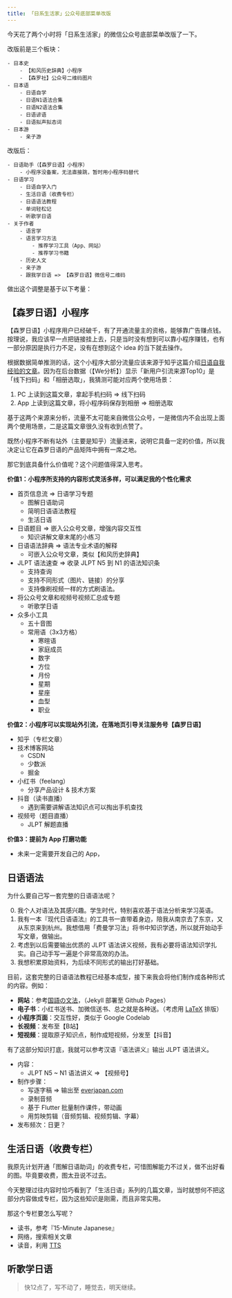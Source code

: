 ```yaml
---
title: 「日系生活家」公众号底部菜单改版
---
```


今天花了两个小时将「日系生活家」的微信公众号底部菜单改版了一下。

改版前是三个板块：

```
- 日本史
    - 【和风历史辞典】小程序
    - 【森罗社】公众号二维码图片
- 日本语
    - 日语自学
    - 日语N1语法合集
    - 日语N2语法合集
    - 日语谚语
    - 日语拟声拟态词
- 日本游
    - 亲子游
```

改版后：

```
- 日语助手（【森罗日语】小程序）
    - 小程序没备案，无法直接跳，暂时用小程序码替代
- 日语学习
    - 日语自学入门
    - 生活日语（收费专栏）
    - 日语语法教程
    - 单词轻松记
    - 听歌学日语
- 关于作者
    - 语言学
    - 语言学习方法
        - 推荐学习工具（App、网站）
        - 推荐学习书籍
    - 历史人文
    - 亲子游
    - 跟我学日语 => 【森罗日语】微信号二维码
```

做出这个调整是基于以下考量：

## 【森罗日语】小程序

【森罗日语】小程序用户已经破千，有了开通流量主的资格，能够靠广告赚点钱。按理说，我应该早一点把链接挂上去，只是当时没有想到可以靠小程序赚钱，也有一部分原因是执行力不足，没有在想到这个 idea 的当下就去操作。

根据数据简单推测的话，这个小程序大部分流量应该来源于知乎这篇介绍[日语自我经验的文章](https://zhuanlan.zhihu.com/p/637353737)。因为在后台数据（【We分析】）显示「新用户引流来源Top10」是「线下扫码」和「相册选取」，我猜测可能对应两个使用场景：

1. PC 上读到这篇文章，拿起手机扫码 => 线下扫码
2. App 上读到这篇文章，将小程序码保存到相册 => 相册选取

基于这两个来源来分析，流量不太可能来自微信公众号，一是微信内不会出现上面两个使用场景，二是这篇文章很久没有收到点赞了。

既然小程序不断有站外（主要是知乎）流量进来，说明它具备一定的价值，所以我决定让它在森罗日语的产品矩阵中拥有一席之地。

那它到底具备什么价值呢？这个问题值得深入思考。

**价值1：小程序所支持的内容形式灵活多样，可以满足我的个性化需求**

- 首页信息流 => 日语学习专题
    - 图解日语助词
    - 简明日语语法教程
    - 生活日语
- 日语题目 => 嵌入公众号文章，增强内容交互性
    - 知识讲解文章末尾的小练习
- 日语语法辞典 => 语法专业术语的解释
    - 可嵌入公众号文章，类似【和风历史辞典】
- JLPT 语法速查 => 收录 JLPT N5 到 N1 的语法知识条
    - 支持查询
    - 支持不同形式（图片、链接）的分享
    - 支持像刷视频一样的方式刷语法。
- 将公众号文章和视频号视频汇总成专题
    - 听歌学日语
- 众多小工具
    - 五十音图
    - 常用语（3x3方格）
        - 寒暄语
        - 家庭成员
        - 数字
        - 方位
        - 月份
        - 星期
        - 星座
        - 血型
        - 职业

**价值2：小程序可以实现站外引流，在落地页引导关注服务号【森罗日语】**

- 知乎（专栏文章）
- 技术博客网站
    - CSDN
    - 少数派
    - 掘金
- 小红书（feelang）
    - 分享产品设计 & 技术方案
- 抖音（读书直播）
    - 遇到需要讲解语法知识点可以掏出手机查找
- 视频号（题目直播）
    - JLPT 解题直播

**价值3：提前为 App 打磨功能**

- 未来一定需要开发自己的 App，

## 日语语法

为什么要自己写一套完整的日语语法呢？

0. 我个人对语法及其感兴趣。学生时代，特别喜欢基于语法分析来学习英语。
0. 我有一本『现代日语语法』的工具书一直带着身边，陪我从南京去了东京，又从东京来到杭州。我想借用「费曼学习法」将书中知识学透，所以就开始动手写文章，做输出。
0. 考虑到以后需要输出优质的 JLPT 语法讲义视频，我有必要将语法知识学扎实。自己动手写一遍是个非常高效的办法。
0. 我想积累原始资料，为后续不同形式的输出打好基础。

目前，这套完整的日语语法教程已经基本成型，接下来我会将他们制作成各种形式的内容。例如：

- **网站**：参考[国語の文法](https://www.kokugobunpou.com/)，（Jekyll 部署至 Github Pages）
- **电子书**：小红书送书、加微信送书、总之就是各种送。（考虑用 [LaTeX](https://www.overleaf.com/learn/latex/Learn_LaTeX_in_30_minutes) 排版）
- **小程序页面**：交互性好，类似于 Google Codelab
- **长视频**：发布至【B站】
- **短视频**：提取原子知识点，制作成短视频，分发至【抖音】

有了这部分知识打底，我就可以参考汉语『语法讲义』输出 JLPT 语法讲义。

- 内容：
    - JLPT N5 ~ N1 语法讲义 => 【视频号】
- 制作步骤：
    - 写逐字稿 => 输出至 [everjapan.com](https://everjapan.com/jlpt/grammars/)
    - 录制音频
    - 基于 Flutter 批量制作课件，带动画
    - 用剪映剪辑（音频剪辑、视频剪辑、字幕）
- 发布频次：日更？


## 生活日语（收费专栏）

我原先计划开通「图解日语助词」的收费专栏，可惜图解能力不过关，做不出好看的图。毕竟要收费，图太丑说不过去。

今天整理过往内容时恰巧看到了「生活日语」系列的几篇文章，当时就想何不把这部分内容做成专栏，因为这些知识是刚需，而且非常实用。

那这个专栏要怎么写呢？

- 读书，参考『15-Minute Japanese』
- 网络，搜索相关文章
- 读音，利用 [TTS](https://ttsmp3.com/) 

## 听歌学日语

> 快12点了，写不动了，睡觉去，明天继续。


